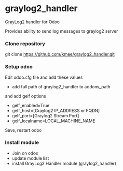 # graylog2_handler
GrayLog2 handler for Odoo

Provides ability to send log messages to graylog2 server

### Clone repository
git clone https://github.com/kmee/graylog2_handler.git

### Setup odoo
Edit odoo.cfg file and add these values

* add full path of graylog2_handler to addons_path

and add gelf options

* gelf_enabled=True
* gelf_host=[Graylog2 IP_ADDRESS or FQDN]
* gelf_port=[Graylog2 Stream Port]
* gelf_localname=LOCAL_MACHINE_NAME

Save, restart odoo
### Install module
* Join on odoo
* update module list
* install GrayLog2 Handler module (graylog2_handler)
